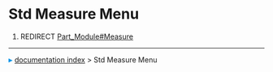 # Std Measure Menu
1.  REDIRECT [Part_Module#Measure](Part_Module#Measure.md)



---
![](images/Right_arrow.png) [documentation index](../README.md) > Std Measure Menu

